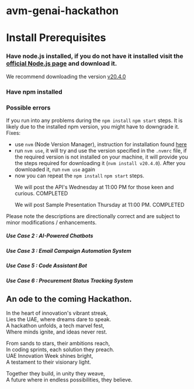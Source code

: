 # avm-genai-hackathon

# Install Prerequisites
### Have node.js installed, if you do not have it installed visit the  [official Node.js page](https://nodejs.org/en/download/) and download it. 
We recommend downloading the version [v20.4.0](https://nodejs.org/dist/v20.4.0/)
### Have npm installed

### Possible errors
If you run into any problems during the `npm install` `npm start` steps.
It is likely due to the installed npm version, you might have to downgrade it. Fixes:
    
- use ```nvm``` (Node Version Manager), instruction for installation found [here](https://github.com/nvm-sh/nvm?tab=readme-ov-file#installing-and-updating)
- run `nvm use`, it will try and use the version specified in the ```.nvmrc``` file, if the required version is not installed on your machine, it will provide you the steps required for downloading it (```nvm install v20.4.0```). After you downloaded it, run `nvm use` again
- now you can repeat the `npm install` `npm start` steps.


<ul>We will post the API's Wednesday at 11:00 PM for those keen and curious. COMPLETED</ul>
<ul>We will post Sample Presentation Thursday at 11:00 PM. COMPLETED</ul>


Please note the descriptions are directionally correct and are subject to minor modifications / enhancements.

##### Use Case 2 : AI-Powered Chatbots
##### Use Case 3 : Email Campaign Automation System
##### Use Case 5 : Code Assistant Bot
##### Use Case 6 : Procurement Status Tracking System







## An ode to the coming Hackathon.
In the heart of innovation's vibrant streak,</br>
Lies the UAE, where dreams dare to speak.</br>
A hackathon unfolds, a tech marvel fest,</br>
Where minds ignite, and ideas never rest.</br>

From sands to stars, their ambitions reach,</br>
In coding sprints, each solution they preach.</br>
UAE Innovation Week shines bright,</br>
A testament to their visionary light.</br>

Together they build, in unity they weave,</br>
A future where in endless possibilities, they believe.</br>

